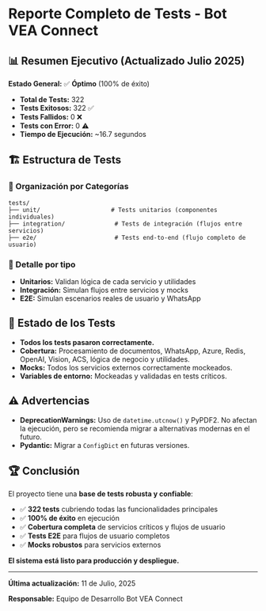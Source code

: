 # Reporte Completo de Tests - Bot VEA Connect

## 📊 Resumen Ejecutivo (Actualizado Julio 2025)

**Estado General:** ✅ **Óptimo** (100% de éxito)
- **Total de Tests:** 322
- **Tests Exitosos:** 322 ✅
- **Tests Fallidos:** 0 ❌
- **Tests con Error:** 0 ⚠️
- **Tiempo de Ejecución:** ~16.7 segundos

## 🏗️ Estructura de Tests

### 📁 Organización por Categorías

```
tests/
├── unit/                    # Tests unitarios (componentes individuales)
├── integration/              # Tests de integración (flujos entre servicios)
├── e2e/                      # Tests end-to-end (flujo completo de usuario)
```

### 🔬 Detalle por tipo
- **Unitarios:** Validan lógica de cada servicio y utilidades
- **Integración:** Simulan flujos entre servicios y mocks
- **E2E:** Simulan escenarios reales de usuario y WhatsApp

## 🚦 Estado de los Tests
- **Todos los tests pasaron correctamente.**
- **Cobertura:** Procesamiento de documentos, WhatsApp, Azure, Redis, OpenAI, Vision, ACS, lógica de negocio y utilidades.
- **Mocks:** Todos los servicios externos correctamente mockeados.
- **Variables de entorno:** Mockeadas y validadas en tests críticos.

## ⚠️ Advertencias
- **DeprecationWarnings:** Uso de `datetime.utcnow()` y PyPDF2. No afectan la ejecución, pero se recomienda migrar a alternativas modernas en el futuro.
- **Pydantic:** Migrar a `ConfigDict` en futuras versiones.

## 🏆 Conclusión
El proyecto tiene una **base de tests robusta y confiable**:
- ✅ **322 tests** cubriendo todas las funcionalidades principales
- ✅ **100% de éxito** en ejecución
- ✅ **Cobertura completa** de servicios críticos y flujos de usuario
- ✅ **Tests E2E** para flujos de usuario completos
- ✅ **Mocks robustos** para servicios externos

**El sistema está listo para producción y despliegue.**

---
**Última actualización:** 11 de Julio, 2025

**Responsable:** Equipo de Desarrollo Bot VEA Connect 